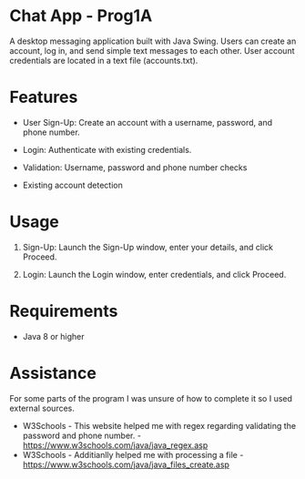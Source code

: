 # Chat App - Prog1A

A desktop messaging application built with Java Swing. Users can create an account, log in, and send simple text messages to each other. User account credentials are located in a text file (accounts.txt).

# Features

- User Sign-Up: Create an account with a username, password, and phone number.

- Login: Authenticate with existing credentials.

- Validation: Username, password and phone number checks

- Existing account detection

# Usage

1. Sign-Up: Launch the Sign-Up window, enter your details, and click Proceed.

2. Login: Launch the Login window, enter credentials, and click Proceed.

# Requirements

- Java 8 or higher

# Assistance

For some parts of the program I was unsure of how to complete it so I used external sources.

- W3Schools - This website helped me with regex regarding validating the password and phone number. - https://www.w3schools.com/java/java_regex.asp
- W3Schools - Additianlly helped me with processing a file - https://www.w3schools.com/java/java_files_create.asp

